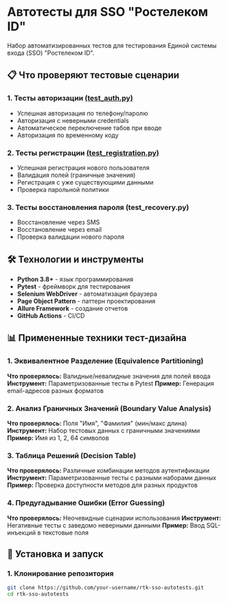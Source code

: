 # Автотесты для SSO "Ростелеком ID"

Набор автоматизированных тестов для тестирования Единой системы входа (SSO) "Ростелеком ID".

## 📋 Что проверяют тестовые сценарии

### 1. Тесты авторизации [(test_auth.py)](https://github.com/Makkitta/rtk-sso-autotests/blob/main/Rostelekom_auth/tests/test_auth.py)
- Успешная авторизация по телефону/паролю
- Авторизация с неверными credentials
- Автоматическое переключение табов при вводе
- Авторизация по временному коду

### 2. Тесты регистрации [(test_registration.py)](https://github.com/Makkitta/rtk-sso-autotests/blob/main/Rostelekom_auth/tests/test_registration.py)
- Успешная регистрация нового пользователя
- Валидация полей (граничные значения)
- Регистрация с уже существующими данными
- Проверка парольной политики

### 3. Тесты восстановления пароля (test_recovery.py)
- Восстановление через SMS
- Восстановление через email
- Проверка валидации нового пароля

## 🛠 Технологии и инструменты

- **Python 3.8+** - язык программирования
- **Pytest** - фреймворк для тестирования
- **Selenium WebDriver** - автоматизация браузера
- **Page Object Pattern** - паттерн проектирования
- **Allure Framework** - создание отчетов
- **GitHub Actions** - CI/CD

## 📊 Примененные техники тест-дизайна

### 1. Эквивалентное Разделение (Equivalence Partitioning)
**Что проверялось:** Валидные/невалидные значения для полей ввода
**Инструмент:** Параметризованные тесты в Pytest
**Пример:** Генерация email-адресов разных форматов

### 2. Анализ Граничных Значений (Boundary Value Analysis)
**Что проверялось:** Поля "Имя", "Фамилия" (мин/макс длина)
**Инструмент:** Набор тестовых данных с граничными значениями
**Пример:** Имя из 1, 2, 64 символов

### 3. Таблица Решений (Decision Table)
**Что проверялось:** Различные комбинации методов аутентификации
**Инструмент:** Параметризованные тесты с разными наборами данных
**Пример:** Проверка доступности методов для разных продуктов

### 4. Предугадывание Ошибки (Error Guessing)
**Что проверялось:** Неочевидные сценарии использования
**Инструмент:** Негативные тесты с заведомо неверными данными
**Пример:** Ввод SQL-инъекций в текстовые поля

## 🚀 Установка и запуск

### 1. Клонирование репозитория
```bash
git clone https://github.com/your-username/rtk-sso-autotests.git
cd rtk-sso-autotests
